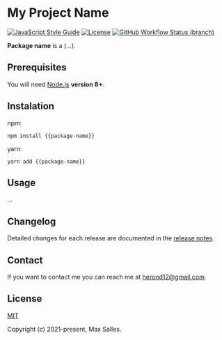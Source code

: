 # My Project Name

[![JavaScript Style Guide](https://img.shields.io/badge/code_style-standard-brightgreen.svg)](https://standardjs.com)
[![License](https://img.shields.io/github/license/maxsalles/js-package-template.svg)](LICENSE)
[![GitHub Workflow Status (branch)](https://img.shields.io/github/workflow/status/maxsalles/js-package-template/test/master)](https://github.com/maxsalles/js-package-template/actions?query=workflow%3Atest+branch%3Amaster)

**Package name** is a (...).

## Prerequisites

You will need [Node.js](https://nodejs.org/) **version 8+**.

## Instalation

npm:

```
npm install {{package-name}}
```

yarn:

```
yarn add {{package-name}}
```

## Usage

...

## Changelog

Detailed changes for each release are documented in the [release notes](https://github.com/maxsalles/js-package-template/releases).

## Contact

If you want to contact me you can reach me at <herond12@gmail.com>.

## License

[MIT](LICENSE)

Copyright (c) 2021-present, Max Salles.
